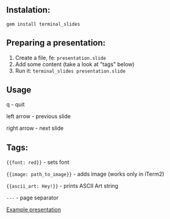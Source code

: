 ## Instalation:
`gem install terminal_slides`

## Preparing a presentation:

1. Create a file, fe: `presentation.slide`
2. Add some content (take a look at "tags" below)
3. Run it: `terminal_slides presentation.slide`

## Usage
q - quit

left arrow - previous slide

right arrow - next slide

## Tags:
`{{font: red}}` - sets font

`{{image: path_to_image}}` - adds image (works only in iTerm2)

`{{ascii_art: Hey!}}` - prints ASCII Art string

`---` - page separator

[Example presentation](https://github.com/kamilsdz/terminal-slides/blob/master/example-slides/example.slide)


